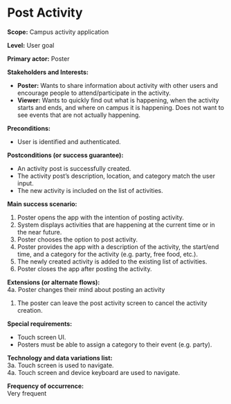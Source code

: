 # Post Activity
**Scope:** Campus activity application

**Level:** User goal

**Primary actor:** Poster

**Stakeholders and Interests:**
- **Poster:** Wants to share information about activity with other users and encourage people to attend/participate in the activity.
- **Viewer:** Wants to quickly find out what is happening, when the activity starts and ends, and where on campus it is happening. Does not want to see events that are not actually happening.

**Preconditions:**
- User is identified and authenticated.

**Postconditions (or success guarantee):**
- An activity post is successfully created.
- The activity post’s description, location, and category match the user input.  
- The new activity is included on the list of activities.

**Main success scenario:**
1. Poster opens the app with the intention of posting activity.
2. System displays activities that are happening at the current time or in the near future.
3. Poster chooses the option to post activity.
4. Poster provides the app with a description of the activity, the start/end time, and a category for the activity (e.g. party, free food, etc.).
5. The newly created activity is added to the existing list of activities.
6. Poster closes the app after posting the activity.

**Extensions (or alternate flows):**  
4a. Poster changes their mind about posting an activity
1. The poster can leave the post activity screen to cancel the activity creation.

**Special requirements:**
- Touch screen UI.
- Posters must be able to assign a category to their event (e.g. party).

**Technology and data variations list:**  
3a. Touch screen is used to navigate.  
4a. Touch screen and device keyboard are used to navigate.

**Frequency of occurrence:**  
Very frequent